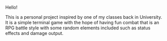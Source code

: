 Hello!

This is a personal project inspired by one of my classes back in University. It is a simple terminal game with the hope of having fun combat that is an RPG battle style with some random elements included such as status effects and damage output. 